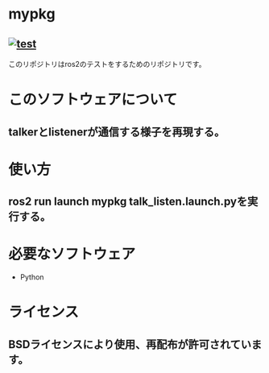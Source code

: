 # mypkg
## [![test](https://github.com/21c1041yukikumazawa/mypkg/actions/workflows/test.yml/badge.svg)](https://github.com/21c1041yukikumazawa/mypkg/actions/workflows/test.yml)
このリポジトリはros2のテストをするためのリポジトリです。　　
# このソフトウェアについて
## talkerとlistenerが通信する様子を再現する。
# 使い方
## ros2 run launch mypkg talk_listen.launch.pyを実行する。 
# 必要なソフトウェア     
* Python
# ライセンス   
## BSDライセンスにより使用、再配布が許可されています。
